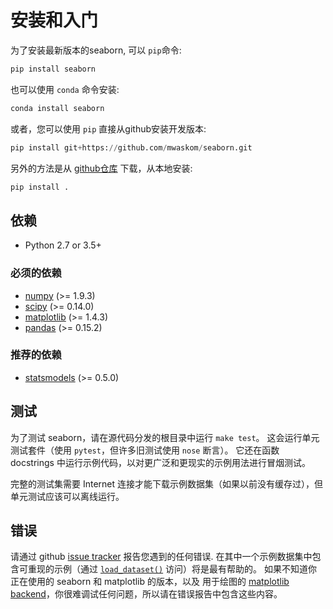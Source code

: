 # 安装和入门

为了安装最新版本的seaborn, 可以 `pip`命令:

```py
pip install seaborn
```

也可以使用 `conda` 命令安装:

```py
conda install seaborn
```

或者，您可以使用 `pip` 直接从github安装开发版本:

```py
pip install git+https://github.com/mwaskom/seaborn.git
```

另外的方法是从 [github仓库](https://github.com/mwaskom/seaborn) 下载，从本地安装:

```py
pip install .
```

## 依赖

*   Python 2.7 or 3.5+

### 必须的依赖

*   [numpy](http://www.numpy.org/) (&gt;= 1.9.3)
*   [scipy](https://www.scipy.org/) (&gt;= 0.14.0)
*   [matplotlib](https://matplotlib.org) (&gt;= 1.4.3)
*   [pandas](https://pandas.pydata.org/) (&gt;= 0.15.2)

### 推荐的依赖

*   [statsmodels](https://www.statsmodels.org/) (&gt;= 0.5.0)

## 测试

为了测试 seaborn，请在源代码分发的根目录中运行 `make test`。 这会运行单元测试套件（使用 `pytest`，但许多旧测试使用 `nose` 断言）。 它还在函数 docstrings 中运行示例代码，以对更广泛和更现实的示例用法进行冒烟测试。

完整的测试集需要 Internet 连接才能下载示例数据集（如果以前没有缓存过），但单元测试应该可以离线运行。

## 错误

请通过 github [issue tracker](https://github.com/mwaskom/seaborn/issues/new) 报告您遇到的任何错误. 在其中一个示例数据集中包含可重现的示例（通过 [`load_dataset()`](generated/seaborn.load_dataset.html#seaborn.load_dataset "seaborn.load_dataset") 访问）将是最有帮助的。 如果不知道你正在使用的 seaborn 和 matplotlib 的版本，以及 用于绘图的 [matplotlib backend](https://matplotlib.org/faq/usage_faq.html#what-is-a-backend)，你很难调试任何问题，所以请在错误报告中包含这些内容。